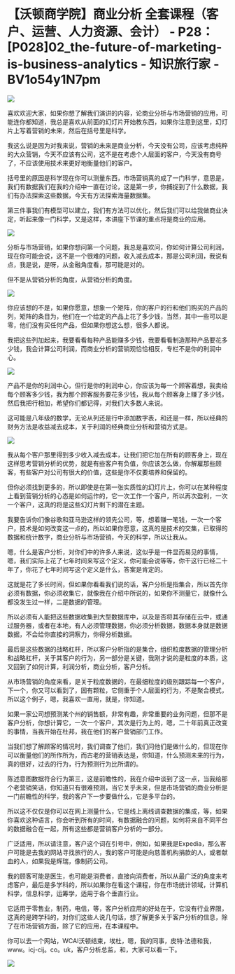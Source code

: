 # 【沃顿商学院】商业分析 全套课程（客户、运营、人力资源、会计） - P28：[P028]02_the-future-of-marketing-is-business-analytics - 知识旅行家 - BV1o54y1N7pm

![](img/69c68af37d952c573642df98912adc24_0.png)

喜欢欢迎大家，如果你想了解我们演讲的内容，论商业分析与市场营销的应用，可能连你都知道，我总是喜欢从前面的幻灯片开始教东西，如果你注意到这里，幻灯片上写着营销的未来，然后在括号里是科学。

我这么说是因为对我来说，营销的未来是商业分析，今天没有公司，应该考虑纯粹的大众营销，今天不应该有公司，这不是在考虑个人层面的客户，今天没有商号了，不应该使用技术来更好地衡量他们的客户。

括号里的原因是科学现在你可以测量东西，市场营销真的成了一门科学，意思是，我们有数据我们在我的介绍中一直在讨论，这是第一步，你捕捉到了什么数据，我们有办法探索这些数据，今天有方法探索海量数据集。

第三件事我们有模型可以建立，我们有方法可以优化，然后我们可以给我做商业决定，听起来像一门科学，又是这样，本讲座下节课的重点将是商业的应用。

![](img/69c68af37d952c573642df98912adc24_2.png)

分析与市场营销，如果你想问第一个问题，我总是喜欢问，你如何计算公司利润，现在你可能会说，这不是一个很难的问题，收入减去成本，那是公司利润，我说有点，我是说，是呀，从金融角度看，那可能是对的。

但不是从营销分析的角度，从营销分析的角度。

![](img/69c68af37d952c573642df98912adc24_4.png)

你应该想的不是，如果你愿意，想象一个矩阵，你的客户的行和他们购买的产品的列，矩阵的条目为，他们在一个给定的产品上花了多少钱，当然，其中一些可以是零，他们没有买任何产品，但如果你想这么想，很多人都说。

我把这些列加起来，我要看看每种产品能赚多少钱，我要看看制造那种产品要花多少钱，我会计算公司利润，而商业分析的营销观恰恰相反，专栏不是你的利润中心。

![](img/69c68af37d952c573642df98912adc24_6.png)

产品不是你的利润中心，但行是你的利润中心，你应该为每一个顾客着想，我卖给每个顾客多少钱，我为那个顾客服务要花多少钱，我从每个顾客身上赚了多少钱，然后我把行相加，希望你们都记得，对我们大多数人来说。

这可能是八年级的数学，无论从列还是行中添加数字表，和还是一样，所以经典的财务方法是收益减去成本，关于利润的经典商业分析和营销方式是。

![](img/69c68af37d952c573642df98912adc24_8.png)

我从每个客户那里得到多少收入减去成本，让我们把它加在所有的顾客身上，现在这样思考营销分析的优势，就是有些客户有负值，你应该怎么做，你解雇那些顾客，有些客户对公司有很大的价值，这些是你不仅要培养和保留的。

但你必须找到更多的，所以即使是在第一张实质性的幻灯片上，你可以在某种程度上看到营销分析的心态是如何运作的，它一次工作一个客户，所以再次盈利，一次一个客户，这真的将是这些幻灯片剩下的潜在主题。

我要告诉你们像谷歌和亚马逊这样的领先公司，等，想着赚一笔钱，一次一个客户，技术是如何改变这一点的，所以如果你愿意，这真的是技术的交集，已取得的数据和统计数字，商业分析与市场营销，今天的科学，所以让我从。

嗯，什么是客户分析，对你们中的许多人来说，这似乎是一件显而易见的事情，嗯，我们实际上花了七年时间来写这个定义，你可能会说等等，你干这行已经二十年了，你花了七年时间写这个定义是什么，答案是肯定的。

这就是花了多长时间，但如果你看看我们说的话，客户分析是指集合，所以首先你必须有数据，你必须收集它，就像我在介绍中所说的，如果你不测量它，就像什么都没发生过一样，二是数据的管理。

所以必须有人能把这些数据收集到大型数据库中，以及是否将其存储在云中，或通过服务器，或者在本地，有人必须管理数据，你必须分析数据，数据本身就是数据数据，不会给你直接的洞察力，你得分析数据。

最后是这些数据的战略杠杆，所以客户分析指的是集合，组织粒度数据的管理分析和战略杠杆，关于其客户的行为，另一部分是关键，我刚才说的是粒度的本质，这又回到了如何计算，利润分析，商业分析，客户分析。

从市场营销的角度来看，是关于粒度数据的，在最细粒度的级别跟踪每一个客户，下一个，你又可以看到了，固有颗粒，它侧重于个人层面的行为，不是聚合模式，所以这个例子，嗯，我喜欢一直用，就是，你知道。

如果一家公司想预测某个州的销售额，非常有趣，非常重要的业务问题，但那不是客户分析，你想计算它，一次一个客户，其次是行为上的，嗯，二十年前真正改变的事情，当我开始在杜邦，我在他们的客户营销部门工作。

当我们想了解顾客的情况时，我们调查了他们，我们问他们是做什么的，但现在你可以衡量他们的所作所为，而古老的营销表达是，你知道，什么预测未来的行为，真的很好，过去的行为，行为预测行为比所谓的。

陈述意图数据符合行为第三，这是前瞻性的，我在介绍中谈到了这一点，当我给那个老营销笑话，你知道只有很难预测，当它关乎未来，但是市场营销的商业分析是一门前瞻性的科学，我的客户下一步要做什么，它是多平台的。

所以这不仅仅是你可以在网上测量什么，它是线上离线调查数据的集成，等，如果你喜欢这种语言，你会听到所有的时间，有数据融合的问题，如何将来自不同平台的数据融合在一起，所有这些都是营销客户分析的一部分。

广泛适用，所以请注意，客户这个词在引号中，例如，如果我是Expedia，那么客户可能是去我的网站寻找旅行的人，我的客户可能是向慈善机构捐款的人，或者献血的人，如果我是辉瑞，像制药公司。

我的顾客可能是医生，也可能是消费者，直接向消费者，所以从最广泛的角度来考虑客户，最后是多学科的，所以如果你在看这个课程，你在市场统计领域，计算机科学，信息科学，运筹学，适用于各个垂直行业。

它适用于零售业，制药，电信，等，客户分析应用的好处在于，它没有行业界限，这真的是跨学科的，对你们这些人说几句话，想了解更多关于客户分析的信息，除了在市场营销方面，除了它的应用，在本课程中。

你可以去一个网站，WCAI沃顿结束，埃杜，嗯，我的同事，皮特·法德和我，www。icj-cij。co。uk，客户分析总监，和，大家可以看一下。

![](img/69c68af37d952c573642df98912adc24_10.png)

